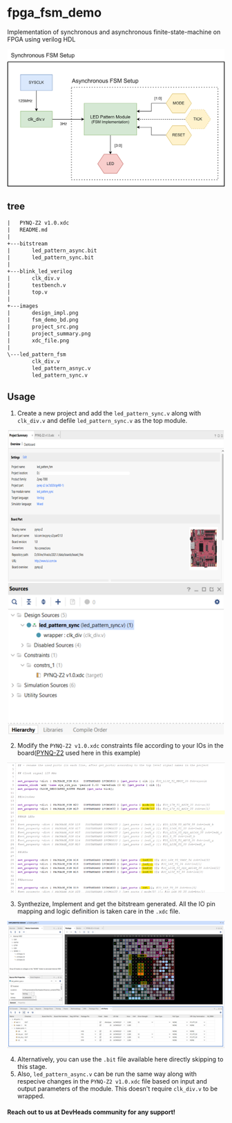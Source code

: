 # fpga_fsm_demo
Implementation of synchronous and asynchronous finite-state-machine on FPGA using verilog HDL

<p align="center">
  <img src="images/fsm_demo_bd.png" width="650" title="Demo Project Implementation Block Diagram">
</p>

## tree
```
|   PYNQ-Z2 v1.0.xdc
|   README.md
|
+---bitstream
|       led_pattern_async.bit
|       led_pattern_sync.bit
|
+---blink_led_verilog
|       clk_div.v
|       testbench.v
|       top.v
|
+---images
|       design_impl.png
|       fsm_demo_bd.png
|       project_src.png
|       project_summary.png
|       xdc_file.png
|
\---led_pattern_fsm
        clk_div.v
        led_pattern_asnyc.v
        led_pattern_sync.v
```

## Usage
1. Create a new project and add the `led_pattern_sync.v` along with `clk_div.v` and defile `led_pattern_sync.v` as the top module.

<p align="center">
  <img src="images/project_summary.png" width="500" height="350" title="Vivado Project Summary">
  <img src="images/project_src.png" width="500" height="350" title="Project Source">
</p>

2. Modify the `PYNQ-Z2 v1.0.xdc` constraints file according to your IOs in the board([PYNQ-Z2](https://www.xilinx.com/support/university/xup-boards/XUPPYNQ-Z2.html#overview) used here in this example)

<p align="center">
  <img src="images/xdc_file.png" width="650" title="XDC file changes">
</p>

3. Synthezize, Implement and get the bitstream generated. All the IO pin mapping and logic definition is taken care in the `.xdc` file.

<p align="center">
  <img src="images/design_impl.png" width="650" title="Design Implementation Summary">
</p>

4. Alternatively, you can use the `.bit` file available here directly skipping to this stage.
5. Also, `led_pattern_async.v` can be run the same way along with respecive changes in the `PYNQ-Z2 v1.0.xdc` file based on input and output parameters of the module. This doesn't require `clk_div.v` to be wrapped.

#### Reach out to us at DevHeads community for any support!
